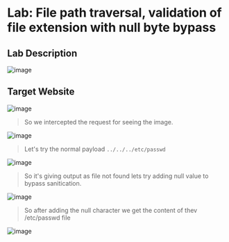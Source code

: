 # Lab: File path traversal, validation of file extension with null byte bypass #

## Lab Description ##

![image](https://github.com/anandurdas11/Web_Securityy/assets/83402050/db10054a-0dd1-472e-8924-bffd0a3c5497)

## Target Website ##

![image](https://github.com/anandurdas11/Web_Securityy/assets/83402050/e9bca77a-8f29-451f-a279-5c38b93845cb)

> So we intercepted the request for seeing the image.

![image](https://github.com/anandurdas11/Web_Securityy/assets/83402050/2f84deb4-4b71-429c-a9ec-5be60ff4c034)

> Let's try the normal payload `../../../etc/passwd`

![image](https://github.com/anandurdas11/Web_Securityy/assets/83402050/a2a30454-d959-4868-b098-d78af37cde85)


> So it's giving output as file not found lets try adding null value to bypass sanitication.

![image](https://github.com/anandurdas11/Web_Securityy/assets/83402050/e68d046d-4dcd-406e-98ab-cdcf585ea5fc)

> So after adding the null character we get the content of thev /etc/passwd file

![image](https://github.com/anandurdas11/Web_Securityy/assets/83402050/fef3a361-d7f6-4207-923e-ec5e0e7b0e51)
